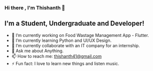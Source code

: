 ### Hi there , I'm Thishanth 👋

## I'm a Student, Undergraduate and Developer!

- 🔭 I’m currently working on Food Wastage Management App - Flutter.
- 🌱 I’m currently learning Python and UI/UX Design.
- 👯 I’m currently collaborate with an IT company for an internship.
- 💬 Ask me about Anything.
- 📫 How to reach me: thishanth41@gmail.com
- ⚡ Fun fact: I love to learn new things and listen music.

